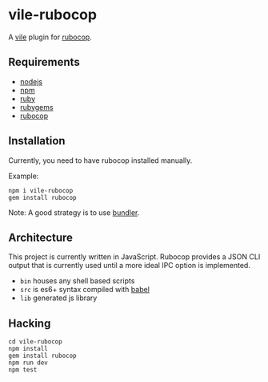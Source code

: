 # vile-rubocop

A [vile](http://vile.io) plugin for [rubocop](https://github.com/bbatsov/rubocop).

## Requirements

- [nodejs](http://nodejs.org)
- [npm](http://npmjs.org)
- [ruby](http://nodejs.org)
- [rubygems](http://rubygems.org)
- [rubocop](http://github.com/bbatsov/rubocop)

## Installation

Currently, you need to have rubocop installed manually.

Example:

    npm i vile-rubocop
    gem install rubocop

Note: A good strategy is to use [bundler](http://bundler.io).

## Architecture

This project is currently written in JavaScript. Rubocop provides
a JSON CLI output that is currently used until a more ideal
IPC option is implemented.

- `bin` houses any shell based scripts
- `src` is es6+ syntax compiled with [babel](https://babeljs.io)
- `lib` generated js library

## Hacking

    cd vile-rubocop
    npm install
    gem install rubocop
    npm run dev
    npm test
